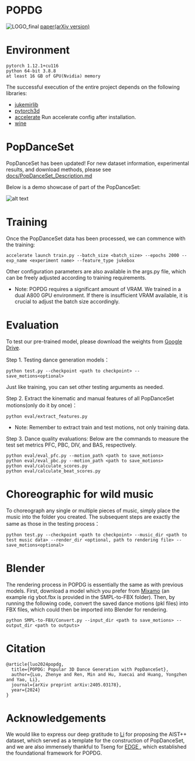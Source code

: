# POPDG
![LOGO_final](https://github.com/Luke-Luo1/POPDG/assets/100562982/937c246f-2872-44e7-a8d9-40dd8e6a529f)
[paper(arXiv version)](https://arxiv.org/abs/2405.03178)
# Environment
```
pytorch 1.12.1+cu116
python 64-bit 3.8.8
at least 16 GB of GPU(Nvidia) memory
```
The successful execution of the entire project depends on the following libraries:
- [jukemirlib](https://github.com/rodrigo-castellon/jukemirlib)
- [pytorch3d](https://github.com/facebookresearch/pytorch3d)
- [accelerate](https://huggingface.co/docs/accelerate/v0.16.0/en/index)
  Run accelerate config after installation.
- [wine](https://www.winehq.org) 
# PopDanceSet
PopDanceSet has been updated! For new dataset information, experimental results, and download methods, please see [docs/PopDanceSet_Description.md](https://github.com/Luke-Luo1/POPDG/blob/main/docs/PopDanceSet_Description.md)

Below is a demo showcase of part of the PopDanceSet:

![alt text](https://github.com/Luke-Luo1/POPDG/blob/main/docs/demo_1.gif)

# Training
Once the PopDanceSet data has been processed, we can commence with the training:
```
accelerate launch train.py --batch_size <batch_size> --epochs 2000 --exp_name <experiment name> --feature_type jukebox
```
Other configuration parameters are also available in the args.py file, which can be freely adjusted according to training requirements.
- Note: POPDG requires a significant amount of VRAM. We trained in a dual A800 GPU environment. If there is insufficient VRAM available, it is crucial to adjust the batch size accordingly.
# Evaluation
To test our pre-trained model, please download the weights from [Google Drive](https://drive.google.com/file/d/13ZE-x-oKp8SBM7crfANrcZYkW26I3XBZ/view?usp=sharing).

Step 1. Testing dance generation models：
```
python test.py --checkpoint <path to checkpoint> --save_motions<optional>
```
Just like training, you can set other testing arguments as needed.

Step 2. Extract the kinematic and manual features of all PopDanceSet motions(only do it by once)：
```
python eval/extract_features.py
```
- Note: Remember to extract train and test motions, not only training data. 

Step 3. Dance quality evaluations:
Below are the commands to measure the test set metrics PFC, PBC, DIV, and BAS, respectively.
```
python eval/eval_pfc.py --motion_path <path to save_motions>
python eval/eval_pbc.py --motion_path <path to save_motions>
python eval/calculate_scores.py
python eval/calculate_beat_scores.py
```
# Choreographic for wild music
To choreograph any single or multiple pieces of music, simply place the music into the folder you created. The subsequent steps are exactly the same as those in the testing process：
```
python test.py --checkpoint <path to checkpoint> --music_dir <path to test music data> --render_dir <optional, path to rendering file> --save_motions<optional>
```

# Blender
The rendering process in POPDG is essentially the same as with previous models. First, download a model which you prefer from [Mixamo](https://www.mixamo.com/#/) (an example rig ybot.fbx is provided in the SMPL-to-FBX folder). Then, by running the following code, convert the saved dance motions (pkl files) into FBX files, which could then be imported into Blender for rendering.
```
python SMPL-to-FBX/Convert.py --input_dir <path to save_motions> --output_dir <path to outputs>
```
# Citation
```
@article{luo2024popdg,
  title={POPDG: Popular 3D Dance Generation with PopDanceSet},
  author={Luo, Zhenye and Ren, Min and Hu, Xuecai and Huang, Yongzhen and Yao, Li},
  journal={arXiv preprint arXiv:2405.03178},
  year={2024}
}
```
# Acknowledgements
We would like to express our deep gratitude to [Li](https://github.com/google-research/mint) for proposing the AIST++ dataset, which served as a template for the construction of PopDanceSet, and we are also immensely thankful to Tseng for  [EDGE ](https://github.com/Stanford-TML/EDGE), which established the foundational framework for POPDG.


